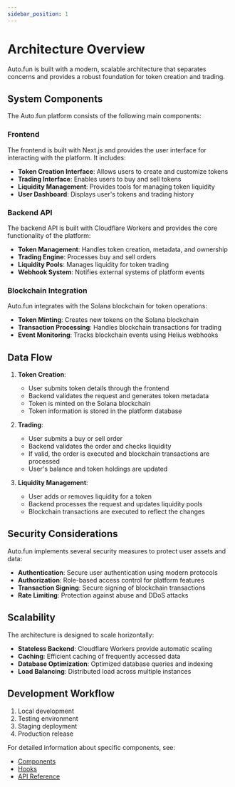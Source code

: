 ```yaml
---
sidebar_position: 1
---
```


# Architecture Overview

Auto.fun is built with a modern, scalable architecture that separates concerns and provides a robust foundation for token creation and trading.

## System Components

The Auto.fun platform consists of the following main components:

### Frontend

The frontend is built with Next.js and provides the user interface for interacting with the platform. It includes:

- **Token Creation Interface**: Allows users to create and customize tokens
- **Trading Interface**: Enables users to buy and sell tokens
- **Liquidity Management**: Provides tools for managing token liquidity
- **User Dashboard**: Displays user's tokens and trading history

### Backend API

The backend API is built with Cloudflare Workers and provides the core functionality of the platform:

- **Token Management**: Handles token creation, metadata, and ownership
- **Trading Engine**: Processes buy and sell orders
- **Liquidity Pools**: Manages liquidity for token trading
- **Webhook System**: Notifies external systems of platform events

### Blockchain Integration

Auto.fun integrates with the Solana blockchain for token operations:

- **Token Minting**: Creates new tokens on the Solana blockchain
- **Transaction Processing**: Handles blockchain transactions for trading
- **Event Monitoring**: Tracks blockchain events using Helius webhooks

## Data Flow

1. **Token Creation**:
   - User submits token details through the frontend
   - Backend validates the request and generates token metadata
   - Token is minted on the Solana blockchain
   - Token information is stored in the platform database

2. **Trading**:
   - User submits a buy or sell order
   - Backend validates the order and checks liquidity
   - If valid, the order is executed and blockchain transactions are processed
   - User's balance and token holdings are updated

3. **Liquidity Management**:
   - User adds or removes liquidity for a token
   - Backend processes the request and updates liquidity pools
   - Blockchain transactions are executed to reflect the changes

## Security Considerations

Auto.fun implements several security measures to protect user assets and data:

- **Authentication**: Secure user authentication using modern protocols
- **Authorization**: Role-based access control for platform features
- **Transaction Signing**: Secure signing of blockchain transactions
- **Rate Limiting**: Protection against abuse and DDoS attacks

## Scalability

The architecture is designed to scale horizontally:

- **Stateless Backend**: Cloudflare Workers provide automatic scaling
- **Caching**: Efficient caching of frequently accessed data
- **Database Optimization**: Optimized database queries and indexing
- **Load Balancing**: Distributed load across multiple instances

## Development Workflow

1. Local development
2. Testing environment
3. Staging deployment
4. Production release

For detailed information about specific components, see:
- [Components](core-concepts/components.md)
- [Hooks](core-concepts/hooks.md)
- [API Reference](../api/index.md) 